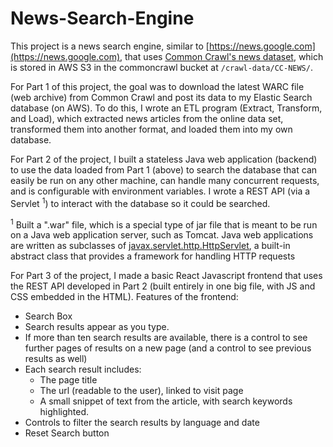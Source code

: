 # News-Search-Engine

This project is a news search engine, similar to [https://news.google.com](https://news.google.com), that uses [Common Crawl's news dataset](https://commoncrawl.org/2016/10/news-dataset-available/), which is stored in AWS S3 in the commoncrawl bucket at ```/crawl-data/CC-NEWS/```.

For Part 1 of this project, the goal was to download the latest WARC file (web archive) from Common Crawl and post its data to my Elastic Search database (on AWS). To do this, I wrote an ETL program (Extract, Transform, and Load), which extracted news articles from the online data set, transformed them into another format, and loaded them into my own database.

For Part 2 of the project, I built a stateless Java web application (backend) to use the data loaded from Part 1 (above) to search the database that can easily be run on any other machine, can handle many concurrent requests, and is configurable with environment variables. I wrote a REST API (via a Servlet <sup>1</sup>) to interact with the database so it could be searched. 

<sup>1</sup> Built a ".war" file, which is a special type of jar file that is meant to be run on a Java web application server, such as Tomcat.  Java web applications are written as subclasses of [javax.servlet.http.HttpServlet](https://tomcat.apache.org/tomcat-5.5-doc/servletapi/javax/servlet/http/HttpServlet.html), a built-in abstract class that provides a framework for handling HTTP requests

For Part 3 of the project, I made a basic React Javascript frontend that uses the REST API developed in Part 2 (built entirely in one big file, with JS and CSS embedded in the HTML). Features of the frontend: 
* Search Box
* Search results appear as you type.
* If more than ten search results are available, there is a control to see further pages of results on a new page (and a control to see previous results as well)
* Each search result includes:
     * The page title
     * The url (readable to the user), linked to visit page
     * A small snippet of text from the article, with search keywords highlighted.
* Controls to filter the search results by language and date
* Reset Search button
